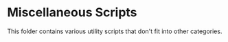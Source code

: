 # Miscellaneous Scripts

This folder contains various utility scripts that don't fit into other categories.